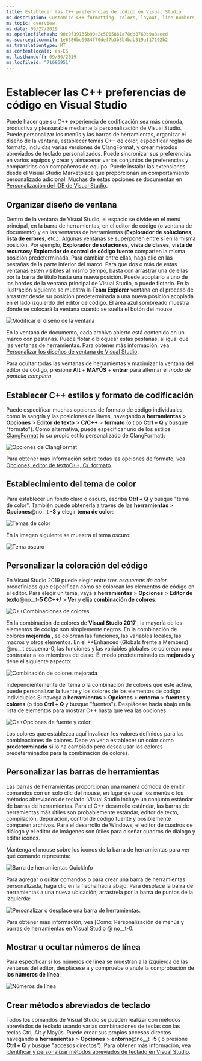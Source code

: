 ```yaml
---
title: Establecer las C++ preferencias de código en Visual Studio
ms.description: Customize C++ formatting, colors, layout, line numbers, menus and more in the Visual Studio IDE.
ms.topic: overview
ms.date: 09/27/2019
ms.openlocfilehash: 90c9f39135b90a2c5015861a78dd8760b9a8aeed
ms.sourcegitcommit: 1e6386be9084f70def7b3b8b4bab319a117102b2
ms.translationtype: MT
ms.contentlocale: es-ES
ms.lasthandoff: 09/30/2019
ms.locfileid: "71686951"
---
```

# <a name="set-your-c-coding-preferences-in-visual-studio"></a>Establecer las C++ preferencias de código en Visual Studio

Puede hacer que su C++ experiencia de codificación sea más cómoda, productiva y pleasurable mediante la personalización de Visual Studio. Puede personalizar los menús y las barras de herramientas, organizar el diseño de la ventana, establecer temas C++ de color, especificar reglas de formato, incluidas varias versiones de ClangFormat, y crear métodos abreviados de teclado personalizados. Puede sincronizar sus preferencias en varios equipos y crear y almacenar varios conjuntos de preferencias y compartirlos con compañeros de equipo. Puede instalar las extensiones desde el Visual Studio Marketplace que proporcionan un comportamiento personalizado adicional. Muchas de estas opciones se documentan en [Personalización del IDE de Visual Studio](/visualstudio/ide/personalizing-the-visual-studio-ide).

## <a name="arrange-window-layout"></a>Organizar diseño de ventana

Dentro de la ventana de Visual Studio, el espacio se divide en el menú principal, en la barra de herramientas, en el editor de código (o ventana de documento) y en las ventanas de herramientas (**Explorador de soluciones**, **lista de errores**, etc.). Algunas ventanas se superponen entre sí en la misma posición. Por ejemplo, **Explorador de soluciones**, **vista de clases**, **vista de recursos**y **Explorador de control de código fuente** comparten la misma posición predeterminada. Para cambiar entre ellas, haga clic en las pestañas de la parte inferior del marco. Para que dos o más de estas ventanas estén visibles al mismo tiempo, basta con arrastrar una de ellas por la barra de título hasta una nueva posición. Puede acoplarlo a uno de los bordes de la ventana principal de Visual Studio, o puede flotarlo. En la ilustración siguiente se muestra la **Team Explorer** ventana en el proceso de arrastrar desde su posición predeterminada a una nueva posición acoplada en el lado izquierdo del editor de código. El área azul sombreado muestra dónde se colocará la ventana cuando se suelta el botón del mouse.

![Modificar el diseño de la ventana](media/window-layout-move-team-explorer.png)

En la ventana de documento, cada archivo abierto está contenido en un marco con pestañas. Puede flotar o bloquear estas pestañas, al igual que las ventanas de herramientas. Para obtener más información, vea [Personalizar los diseños de ventana de Visual Studio](/visualstudio/ide/customizing-window-layouts-in-visual-studio).

Para ocultar todas las ventanas de herramientas y maximizar la ventana del editor de código, presione **Alt** + **MAYÚS** + **entrar** para alternar el *modo de pantalla completa*.

## <a name="set-c-coding-styles-and-formatting"></a>Establecer C++ estilos y formato de codificación

Puede especificar muchas opciones de formato de código individuales, como la sangría y las posiciones de llaves, navegando a **herramientas** > **Opciones** > **Editor de texto** > **C/C++**  > **formato** (o tipo **Ctrl + Q** y busque "formato"). Como alternativa, puede especificar uno de los estilos [ClangFormat](https://clang.llvm.org/docs/ClangFormat.html) (o su propio estilo personalizado de ClangFormat):

![Opciones de ClangFormat](media/clang-format-ide.png)

Para obtener más información sobre todas las opciones de formato, vea [Opciones, editor de textoC++, C/, formato](/visualstudio/ide/reference/options-text-editor-c-cpp-formatting).

## <a name="set-the-color-theme"></a>Establecimiento del tema de color

Para establecer un fondo claro o oscuro, escriba **Ctrl + Q** y busque "tema de color". También puede obtenerla a través de las **herramientas** > **Opciones**@no__t **-3 y** elegir **tema de color**:

![Temas de color](media/tools-options-color-theme.png)

En la imagen siguiente se muestra el tema oscuro:

![Tema oscuro](media/tools-options-dark-theme.png)

## <a name="customize-code-colorization"></a>Personalizar la coloración del código

En Visual Studio 2019 puede elegir entre tres *esquemas de color* predefinidos que especifican cómo se colorean los elementos de código en el editor. Para elegir un tema, vaya a **herramientas** > **Opciones** > **Editor de texto**@no__t-**5 CC++/**  > **Ver** y elija **combinación de colores**:

![C++Combinaciones de colores](media/color-schemes.png)

En la combinación de colores de **Visual Studio 2017** , la mayoría de los elementos de código son simplemente negros. En la combinación de colores **mejorada** , se colorean las funciones, las variables locales, las macros y otros elementos. En el **Enhanced (Globals frente a Members) @no__t esquema-0, las funciones y las variables globales se colorean para contrastar a los miembros de clase. El modo predeterminado es **mejorado** y tiene el siguiente aspecto:

![Combinación de colores mejorada](media/color-scheme-enhanced.png)

Independientemente del tema o la combinación de colores que esté activa, puede personalizar la fuente y los colores de los elementos de código individuales Si navega a **herramientas** > **Opciones** > **entorno** > **fuentes y colores** (o tipo  **Ctrl + Q** y busque "fuentes"). Desplácese hacia abajo en la lista de elementos para mostrar C++ hasta que vea las opciones:

![C++Opciones de fuente y color](media/tools-options-cpp-colors.png)

Los colores que establezca aquí invalidan los valores definidos para las combinaciones de colores. Debe volver a establecer un color como **predeterminado** si lo ha cambiado pero desea usar los colores predeterminados para la combinación de colores.

## <a name="customize-the-toolbars"></a>Personalizar las barras de herramientas

Las barras de herramientas proporcionan una manera cómoda de emitir comandos con un solo clic del mouse, en lugar de usar los menús o los métodos abreviados de teclado. Visual Studio incluye un conjunto estándar de barras de herramientas. Para el C++ desarrollo estándar, las barras de herramientas más útiles son probablemente estándar, editor de texto, compilación, depuración, control de código fuente y posiblemente comparen archivos. Para el desarrollo de Windows, el editor de cuadros de diálogo y el editor de imágenes son útiles para diseñar cuadros de diálogo y editar iconos.

Mantenga el mouse sobre los iconos de la barra de herramientas para ver qué comando representa:

![Barra de herramientas QuickInfo](media/toolbar-mouse-hover.png)

Para agregar o quitar comandos o para crear una barra de herramientas personalizada, haga clic en la flecha hacia abajo. Para desplace la barra de herramientas a una nueva ubicación, arrástrela por la barra de puntos de la izquierda:

![Personalizar o desplace una barra de herramientas](media/toolbar-move-edit.png).

Para obtener más información, vea [Cómo: Personalización de menús y barras de herramientas en Visual Studio @ no__t-0.

## <a name="show-or-hide-line-numbers"></a>Mostrar u ocultar números de línea

Para especificar si los números de línea se muestran a la izquierda de las ventanas del editor, desplácese a y compruebe o anule la comprobación de **los números de línea**:

![Números de línea](media/tools-options-line-numbers.png)

## <a name="create-keyboard-shortcuts"></a>Crear métodos abreviados de teclado

Todos los comandos de Visual Studio se pueden realizar con métodos abreviados de teclado usando varias combinaciones de teclas con las teclas Ctrl, Alt y Mayús. Puede crear sus propios accesos directos navegando a **herramientas** > **Opciones** > **entorno**@no__t **-5 (** o presione **Ctrl + Q** y busque "accesos directos"). Para obtener más información, vea [identificar y personalizar métodos abreviados de teclado en Visual Studio](/visualstudio/ide/identifying-and-customizing-keyboard-shortcuts-in-visual-studio).
